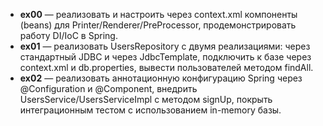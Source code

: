 

- **ex00** — реализовать и настроить через context.xml компоненты (beans) для Printer/Renderer/PreProcessor, продемонстрировать работу DI/IoC в Spring.
- **ex01** — реализовать UsersRepository с двумя реализациями: через стандартный JDBC и через JdbcTemplate, подключить к базе через context.xml и db.properties, вывести пользователей методом findAll.
- **ex02** — реализовать аннотационную конфигурацию Spring через @Configuration и @Component, внедрить UsersService/UsersServiceImpl с методом signUp, покрыть интеграционным тестом с использованием in-memory базы.
